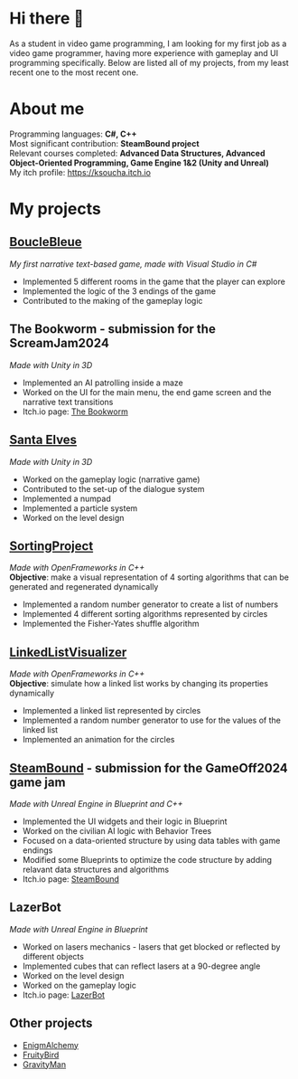 # Hi there 👋
As a student in video game programming, I am looking for my first job as a video game programmer, having more experience with gameplay and UI programming specifically. Below are listed all of my projects, from my least recent one to the most recent one.

# About me
Programming languages: **C#, C++**  
Most significant contribution: **SteamBound project**  
Relevant courses completed: **Advanced Data Structures, Advanced Object-Oriented Programming, Game Engine 1&2 (Unity and Unreal)**  
My itch profile: https://ksoucha.itch.io

# My projects
## [BoucleBleue](https://github.com/Ksoucha/BoucleBleue)
_My first narrative text-based game, made with Visual Studio in C#_
* Implemented 5 different rooms in the game that the player can explore
* Implemented the logic of the 3 endings of the game
* Contributed to the making of the gameplay logic

## The Bookworm - submission for the ScreamJam2024
_Made with Unity in 3D_  
* Implemented an AI patrolling inside a maze
* Worked on the UI for the main menu, the end game screen and the narrative text transitions
* Itch.io page: [The Bookworm](https://ksoucha.itch.io/the-bookworm)

## [Santa Elves](https://github.com/Ksoucha/SantaElves)
_Made with Unity in 3D_  
* Worked on the gameplay logic (narrative game)
* Contributed to the set-up of the dialogue system
* Implemented a numpad
* Implemented a particle system
* Worked on the level design

## [SortingProject](https://github.com/Ksoucha/SortingProject)
_Made with OpenFrameworks in C++_  
**Objective**: make a visual representation of 4 sorting algorithms that can be generated and regenerated dynamically
* Implemented a random number generator to create a list of numbers
* Implemented 4 different sorting algorithms represented by circles
* Implemented the Fisher-Yates shuffle algorithm

## [LinkedListVisualizer](https://github.com/Ksoucha/LinkedListVisualizerProject)
_Made with OpenFrameworks in C++_  
**Objective**: simulate how a linked list works by changing its properties dynamically
* Implemented a linked list represented by circles
* Implemented a random number generator to use for the values of the linked list
* Implemented an animation for the circles

## [SteamBound](https://github.com/Ksoucha/ProjectGameOff2024) - submission for the GameOff2024 game jam
_Made with Unreal Engine in Blueprint and C++_
* Implemented the UI widgets and their logic in Blueprint
* Worked on the civilian AI logic with Behavior Trees
* Focused on a data-oriented structure by using data tables with game endings
* Modified some Blueprints to optimize the code structure by adding relavant data structures and algorithms
* Itch.io page: [SteamBound](https://doumeki21.itch.io/steambound)

## LazerBot
_Made with Unreal Engine in Blueprint_
* Worked on lasers mechanics - lasers that get blocked or reflected by different objects
* Implemented cubes that can reflect lasers at a 90-degree angle
* Worked on the level design
* Worked on the gameplay logic
* Itch.io page: [LazerBot](https://ksoucha.itch.io/lazerbot)

## Other projects
* [EnigmAlchemy](https://github.com/Ksoucha/Enigmalchemy_Fork)
* [FruityBird](https://github.com/Ksoucha/TP1_FruityBird)
* [GravityMan](https://github.com/Ksoucha/TP2_GravityMan)


<!--
![Ksoucha's GitHub stats](https://github-readme-stats.vercel.app/api?username=ksoucha&show_icons=true&theme=synthwave)

- 🔭 I’m currently working on ...
- 🌱 I’m currently learning ...
- 👯 I’m looking to collaborate on ...
- 🤔 I’m looking for help with ...
- 💬 Ask me about ...
- 📫 How to reach me: ...
- 😄 Pronouns: ...
- ⚡ Fun fact: ...
-->

